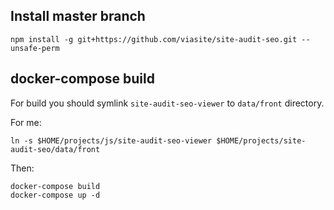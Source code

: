 ## Install master branch
```
npm install -g git+https://github.com/viasite/site-audit-seo.git --unsafe-perm
```

## docker-compose build
For build you should symlink `site-audit-seo-viewer` to `data/front` directory.

For me:

```
ln -s $HOME/projects/js/site-audit-seo-viewer $HOME/projects/site-audit-seo/data/front
```

Then:

```
docker-compose build
docker-compose up -d
```
